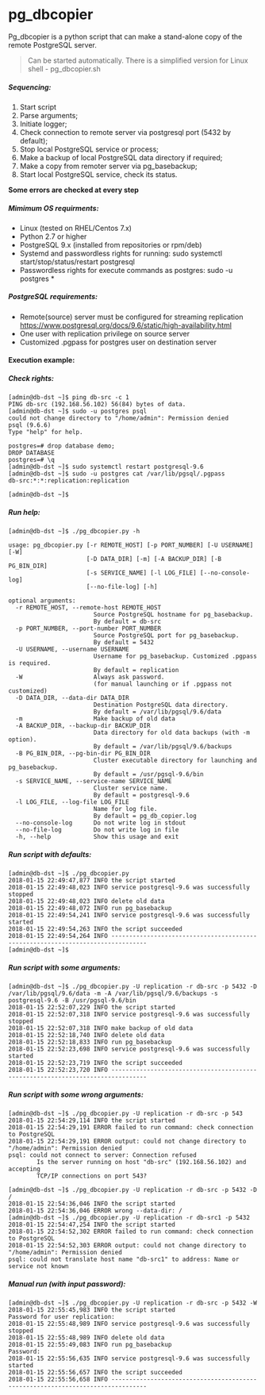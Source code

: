 # pg_dbcopier

Pg_dbcopier is a python script that can make a stand-alone copy of the remote PostgreSQL server.
> Can be started automatically.
There is a simplified version for Linux shell - pg_dbcopier.sh

##### Sequencing:
1. Start script
2. Parse arguments;
3. Initiate logger;
4. Check connection to remote server via postgresql port (5432 by default);
5. Stop local PostgreSQL service or process;
6. Make a backup of local PostgreSQL data directory if required;
7. Make a copy from remoter server via pg_basebackup;
8. Start local PostgreSQL service, check its status.

**Some errors are checked at every step**


##### Mimimum OS requirments:
  - Linux (tested on RHEL/Centos 7.x)
  - Python 2.7 or higher
  - PostgreSQL 9.x (installed from repositories or rpm/deb)
  - Systemd and passwordless rights for running: sudo systemctl start/stop/status/restart postgresql
  - Passwordless rights for execute commands as postgres: sudo -u postgres *

##### PostgreSQL requirements:
  - Remote(source) server must be configured for streaming replication https://www.postgresql.org/docs/9.6/static/high-availability.html
  - One user with replication privilege on source server
  - Customized .pgpass for postgres user on destination server

#### Execution example:
##### Check rights:
```
[admin@db-dst ~]$ ping db-src -c 1
PING db-src (192.168.56.102) 56(84) bytes of data.
[admin@db-dst ~]$ sudo -u postgres psql
could not change directory to "/home/admin": Permission denied
psql (9.6.6)
Type "help" for help.

postgres=# drop database demo;
DROP DATABASE
postgres=# \q
[admin@db-dst ~]$ sudo systemctl restart postgresql-9.6
[admin@db-dst ~]$ sudo -u postgres cat /var/lib/pgsql/.pgpass
db-src:*:*:replication:replication

[admin@db-dst ~]$
```

##### Run help:
```
[admin@db-dst ~]$ ./pg_dbcopier.py -h

usage: pg_dbcopier.py [-r REMOTE_HOST] [-p PORT_NUMBER] [-U USERNAME] [-W]
                      [-D DATA_DIR] [-m] [-A BACKUP_DIR] [-B PG_BIN_DIR]
                      [-s SERVICE_NAME] [-l LOG_FILE] [--no-console-log]
                      [--no-file-log] [-h]

optional arguments:
  -r REMOTE_HOST, --remote-host REMOTE_HOST
                        Source PostgreSQL hostname for pg_basebackup.
                        By default = db-src
  -p PORT_NUMBER, --port-number PORT_NUMBER
                        Source PostgreSQL port for pg_basebackup.
                        By default = 5432
  -U USERNAME, --username USERNAME
                        Username for pg_basebackup. Customized .pgpass is required.
                        By default = replication
  -W                    Always ask password.
                        (for manual launching or if .pgpass not customized)
  -D DATA_DIR, --data-dir DATA_DIR
                        Destination PostgreSQL data directory.
                        By default = /var/lib/pgsql/9.6/data
  -m                    Make backup of old data
  -A BACKUP_DIR, --backup-dir BACKUP_DIR
                        Data directory for old data backups (with -m option).
                        By default = /var/lib/pgsql/9.6/backups
  -B PG_BIN_DIR, --pg-bin-dir PG_BIN_DIR
                        Cluster executable directory for launching and pg_basebackup.
                        By default = /usr/pgsql-9.6/bin
  -s SERVICE_NAME, --service-name SERVICE_NAME
                        Cluster service name.
                        By default = postgresql-9.6
  -l LOG_FILE, --log-file LOG_FILE
                        Name for log file.
                        By default = pg_db_copier.log
  --no-console-log      Do not write log in stdout
  --no-file-log         Do not write log in file
  -h, --help            Show this usage and exit
```

##### Run script with defaults:

```
[admin@db-dst ~]$ ./pg_dbcopier.py
2018-01-15 22:49:47,877 INFO the script started
2018-01-15 22:49:48,023 INFO service postgresql-9.6 was successfully stopped
2018-01-15 22:49:48,023 INFO delete old data
2018-01-15 22:49:48,072 INFO run pg_basebackup
2018-01-15 22:49:54,241 INFO service postgresql-9.6 was successfully started
2018-01-15 22:49:54,263 INFO the script succeeded
2018-01-15 22:49:54,264 INFO --------------------------------------------------------------------------------
[admin@db-dst ~]$
```


##### Run script with some arguments:

```
[admin@db-dst ~]$ ./pg_dbcopier.py -U replication -r db-src -p 5432 -D /var/lib/pgsql/9.6/data -m -A /var/lib/pgsql/9.6/backups -s postgresql-9.6 -B /usr/pgsql-9.6/bin
2018-01-15 22:52:07,229 INFO the script started
2018-01-15 22:52:07,318 INFO service postgresql-9.6 was successfully stopped
2018-01-15 22:52:07,318 INFO make backup of old data
2018-01-15 22:52:18,740 INFO delete old data
2018-01-15 22:52:18,833 INFO run pg_basebackup
2018-01-15 22:52:23,698 INFO service postgresql-9.6 was successfully started
2018-01-15 22:52:23,719 INFO the script succeeded
2018-01-15 22:52:23,720 INFO --------------------------------------------------------------------------------
```

##### Run script with some wrong arguments:
```
[admin@db-dst ~]$ ./pg_dbcopier.py -U replication -r db-src -p 543
2018-01-15 22:54:29,114 INFO the script started
2018-01-15 22:54:29,191 ERROR failed to run command: check connection to PostgreSQL
2018-01-15 22:54:29,191 ERROR output: could not change directory to "/home/admin": Permission denied
psql: could not connect to server: Connection refused
        Is the server running on host "db-src" (192.168.56.102) and accepting
        TCP/IP connections on port 543?

[admin@db-dst ~]$ ./pg_dbcopier.py -U replication -r db-src -p 5432 -D /
2018-01-15 22:54:36,046 INFO the script started
2018-01-15 22:54:36,046 ERROR wrong --data-dir: /
[admin@db-dst ~]$ ./pg_dbcopier.py -U replication -r db-src1 -p 5432
2018-01-15 22:54:47,254 INFO the script started
2018-01-15 22:54:52,302 ERROR failed to run command: check connection to PostgreSQL
2018-01-15 22:54:52,303 ERROR output: could not change directory to "/home/admin": Permission denied
psql: could not translate host name "db-src1" to address: Name or service not known
```

##### Manual run (with input password):
```
[admin@db-dst ~]$ ./pg_dbcopier.py -U replication -r db-src -p 5432 -W
2018-01-15 22:55:45,983 INFO the script started
Password for user replication:
2018-01-15 22:55:48,989 INFO service postgresql-9.6 was successfully stopped
2018-01-15 22:55:48,989 INFO delete old data
2018-01-15 22:55:49,083 INFO run pg_basebackup
Password:
2018-01-15 22:55:56,635 INFO service postgresql-9.6 was successfully started
2018-01-15 22:55:56,657 INFO the script succeeded
2018-01-15 22:55:56,658 INFO --------------------------------------------------------------------------------
```